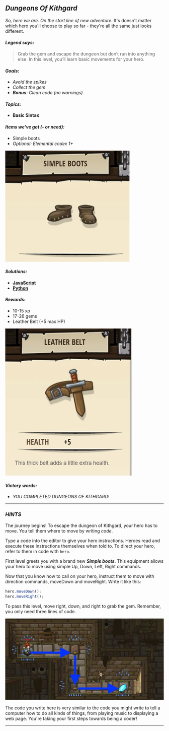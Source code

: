 ## _Dungeons Of Kithgard_

_So, here we are. On the start line of new adventure._ It's doesn't matter which hero you'll choose to play so far - they're all the same just looks different.

#### _Legend says:_
> Grab the gem and escape the dungeon but don’t run into anything else.
In this level, you’ll learn basic movements for your hero.

#### _Goals:_
+ _Avoid the spikes_
+ _Collect the gem_
+ _**Bonus**: Clean code (no warnings)_

#### _Topics:_
+ **Basic Sintax**

#### _Items we've got (- or need):_
+ Simple boots
+ _Optional: Elemental codex 1+_

![](img/simple-boots.jpg) 

#### _Solutions:_
+ **[JavaScript](dungeonsOfKithgard.js)**
+ **[Python](dungeons_of_kithgard.py "Top-10: 3.5s")**

#### _Rewards:_
+ 10-15 xp
+ 17-26 gems
+ Leather Belt (+5 max HP)

![](img/leather-belt.jpg)

#### _Victory words:_
+ _YOU COMPLETED DUNGEONS OF KITHGARD!_

___

### _HINTS_

The journey begins! To escape the dungeon of Kithgard, your hero has to move. You tell them where to move by writing _code_. 

Type a code into the editor to give your hero instructions. Heroes read and execute these instructions themselves when told to. To direct your hero, refer to them in code with `hero`.

First level greets you with a brand new **_Simple boots_**. This equipment allows your hero to move using simple Up, Down, Left, Right commands.

Now that you know how to call on your hero, instruct them to move with direction commands, moveDown and moveRight. Write it like this:
```javascript
hero.moveDown();
hero.moveRight();
```
To pass this level, move right, down, and right to grab the gem. Remember, you only need three lines of code.

![](img/dungeons-of-kithgard.jpeg)

The code you write here is very similar to the code you might write to tell a computer how to do all kinds of things, from playing music to displaying a web page. You're taking your first steps towards being a coder!

___

